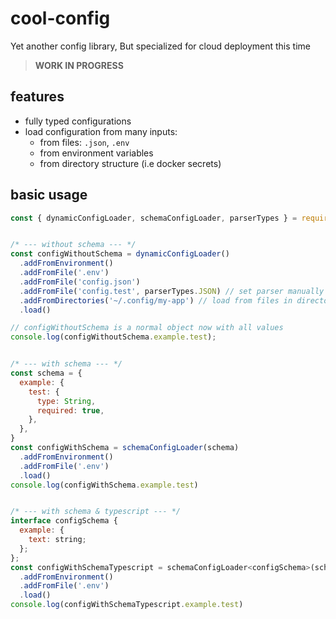 # cool-config

Yet another config library,
But specialized for cloud deployment this time

> **WORK IN PROGRESS**

## features
  - fully typed configurations
  - load configuration from many inputs:
    - from files: `.json`, `.env`
    - from environment variables
    - from directory structure (i.e docker secrets)

## basic usage

```js
const { dynamicConfigLoader, schemaConfigLoader, parserTypes } = require("cool-config")


/* --- without schema --- */
const configWithoutSchema = dynamicConfigLoader()
  .addFromEnvironment()
  .addFromFile('.env')
  .addFromFile('config.json')
  .addFromFile('config.test', parserTypes.JSON) // set parser manually if it cant detect from extension
  .addFromDirectories('~/.config/my-app') // load from files in directory, filename is the key. content is the value
  .load()

// configWithoutSchema is a normal object now with all values
console.log(configWithoutSchema.example.test);


/* --- with schema --- */
const schema = {
  example: {
    test: {
      type: String,
      required: true,
    },
  },
}
const configWithSchema = schemaConfigLoader(schema)
  .addFromEnvironment()
  .addFromFile('.env')
  .load()
console.log(configWithSchema.example.test)


/* --- with schema & typescript --- */
interface configSchema {
  example: {
    text: string;
  };
};
const configWithSchemaTypescript = schemaConfigLoader<configSchema>(schema)
  .addFromEnvironment()
  .addFromFile('.env')
  .load()
console.log(configWithSchemaTypescript.example.test)
```

